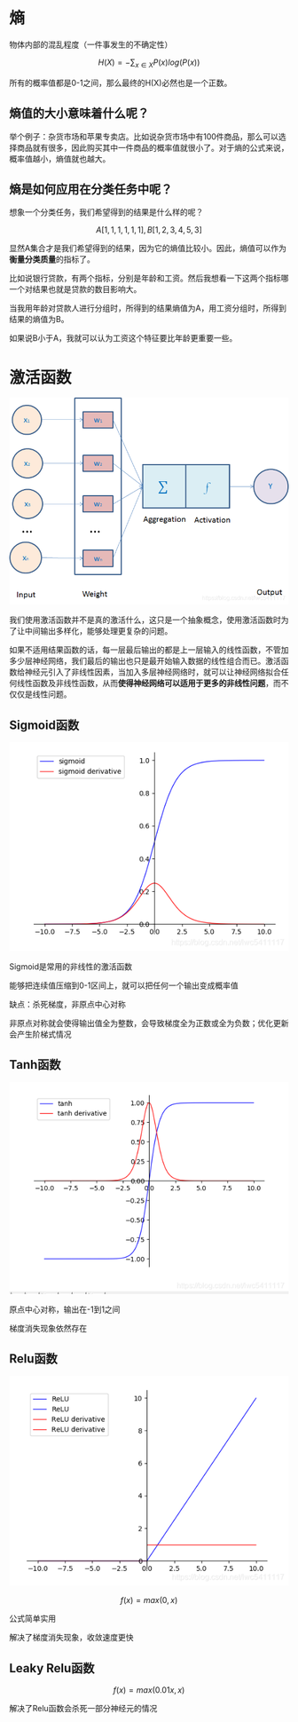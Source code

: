 # 熵
物体内部的混乱程度（一件事发生的不确定性）

$$H(X)=-\sum_{x\in X}{P(x)log(P(x))}$$

所有的概率值都是0-1之间，那么最终的H(X)必然也是一个正数。

## 熵值的大小意味着什么呢？

举个例子：杂货市场和苹果专卖店。比如说杂货市场中有100件商品，那么可以选择商品就有很多，因此购买其中一件商品的概率值就很小了。对于熵的公式来说，概率值越小，熵值就也越大。

## 熵是如何应用在分类任务中呢？

想象一个分类任务，我们希望得到的结果是什么样的呢？

$$A[1,1,1,1,1,1],B[1,2,3,4,5,3]$$

显然A集合才是我们希望得到的结果，因为它的熵值比较小。因此，熵值可以作为**衡量分类质量**的指标了。

比如说银行贷款，有两个指标，分别是年龄和工资。然后我想看一下这两个指标哪一个对结果也就是贷款的数目影响大。

当我用年龄对贷款人进行分组时，所得到的结果熵值为A，用工资分组时，所得到结果的熵值为B。

如果说B小于A，我就可以认为工资这个特征要比年龄更重要一些。

# 激活函数

![avatar](/Entropy/ActivationFunction.png)

我们使用激活函数并不是真的激活什么，这只是一个抽象概念，使用激活函数时为了让中间输出多样化，能够处理更复杂的问题。

如果不适用结果函数的话，每一层最后输出的都是上一层输入的线性函数，不管加多少层神经网络，我们最后的输出也只是最开始输入数据的线性组合而已。激活函数给神经元引入了非线性因素，当加入多层神经网络时，就可以让神经网络拟合任何线性函数及非线性函数，从而**使得神经网络可以适用于更多的非线性问题**，而不仅仅是线性问题。

## Sigmoid函数

![avatar](/Entropy/SigmoidFunction.png)

Sigmoid是常用的非线性的激活函数

能够把连续值压缩到0-1区间上，就可以把任何一个输出变成概率值

缺点：杀死梯度，非原点中心对称

非原点对称就会使得输出值全为整数，会导致梯度全为正数或全为负数；优化更新会产生阶梯式情况

## Tanh函数

![avatar](/Entropy/TanhFunciton.png)

原点中心对称，输出在-1到1之间

梯度消失现象依然存在

## Relu函数

![avatar](/Entropy/ReluFunction.png)

$$f(x)=max(0,x)$$

公式简单实用

解决了梯度消失现象，收敛速度更快

## Leaky Relu函数

$$f(x)=max(0.01x,x)$$

解决了Relu函数会杀死一部分神经元的情况
